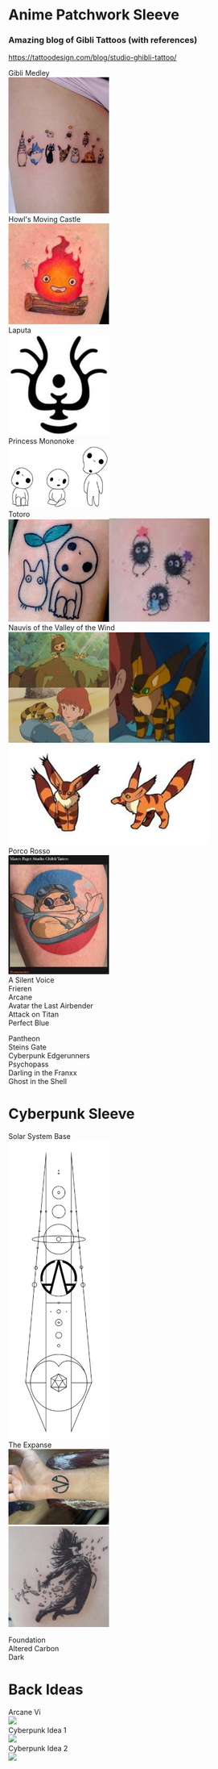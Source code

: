 # Anime Patchwork Sleeve

### Amazing blog of Gibli Tattoos (with references)

https://tattoodesign.com/blog/studio-ghibli-tattoo/

Gibli Medley  
<img src="anime_sleeve/ghibli_medley_kikinoland.jpg" width="200">  
Howl's Moving Castle  
<img src="anime_sleeve/calcifer.jpg" width="200">  
Laputa  
<img src="anime_sleeve/laputa.jpg" width="200">  
Princess Mononoke  
<img src="anime_sleeve/kodama.jpg" width="200">  
Totoro  
<img src="anime_sleeve/totoro_kodama.jpg" width="200"><img src="anime_sleeve/soot_sprites.jpg" width="200">  
Nauvis of the Valley of the Wind  
<img src="anime_sleeve/fox_squirrel.jpg" width="200"><img src="anime_sleeve/fox_squirrel_2.jpg" width="200"><img src="anime_sleeve/fox_squirrel_3.jpg" height="200">  
Porco Rosso  
<img src="anime_sleeve/porco_rosso.jpg" width="200">  
A Silent Voice  
Frieren  
Arcane  
Avatar the Last Airbender  
Attack on Titan  
Perfect Blue

Pantheon  
Steins Gate  
Cyberpunk Edgerunners  
Psychopass  
Darling in the Franxx  
Ghost in the Shell

# Cyberpunk Sleeve

Solar System Base  
<img src="cyberpunk_sleeve/solar_system.png" width="200">  
The Expanse  
<img src="cyberpunk_sleeve/opa.jpg" width="200">  
<img src="cyberpunk_sleeve/julie.jpg" width="200">

Foundation  
Altered Carbon  
Dark

# Back Ideas

Arcane Vi  
<img src="cyberpunk_sleeve/arcane_vi.jpg" width="200">  
Cyberpunk Idea 1  
<img src="cyberpunk_sleeve/cyberpunk.jpg" width="200">  
Cyberpunk Idea 2  
<img src="cyberpunk_sleeve/cyberpunk_2.jpg" width="200">

